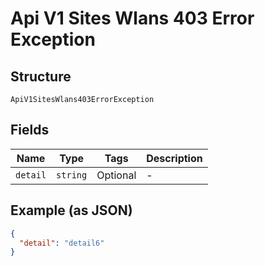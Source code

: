 
# Api V1 Sites Wlans 403 Error Exception

## Structure

`ApiV1SitesWlans403ErrorException`

## Fields

| Name | Type | Tags | Description |
|  --- | --- | --- | --- |
| `detail` | `string` | Optional | - |

## Example (as JSON)

```json
{
  "detail": "detail6"
}
```

